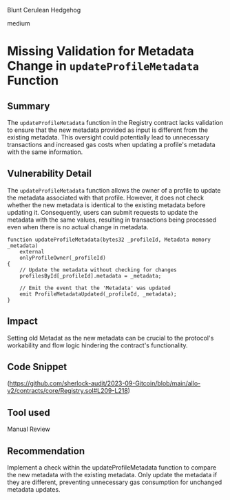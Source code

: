 Blunt Cerulean Hedgehog

medium

# Missing Validation for Metadata Change in `updateProfileMetadata` Function
## Summary
The `updateProfileMetadata` function in the Registry contract lacks validation to ensure that the new metadata provided as input is different from the existing metadata. This oversight could potentially lead to unnecessary transactions and increased gas costs when updating a profile's metadata with the same information.
## Vulnerability Detail
The `updateProfileMetadata` function allows the owner of a profile to update the metadata associated with that profile. However, it does not check whether the new metadata is identical to the existing metadata before updating it. Consequently, users can submit requests to update the metadata with the same values, resulting in transactions being processed even when there is no actual change in metadata.
```solidity
function updateProfileMetadata(bytes32 _profileId, Metadata memory _metadata)
    external
    onlyProfileOwner(_profileId)
{
    // Update the metadata without checking for changes
    profilesById[_profileId].metadata = _metadata;

    // Emit the event that the 'Metadata' was updated
    emit ProfileMetadataUpdated(_profileId, _metadata);
}
```
## Impact
Setting old Metadat as the new metadata can be crucial to the protocol's workability and flow logic hindering the contract's functionality.
## Code Snippet
(https://github.com/sherlock-audit/2023-09-Gitcoin/blob/main/allo-v2/contracts/core/Registry.sol#L209-L218)
## Tool used

Manual Review

## Recommendation
Implement a check within the updateProfileMetadata function to compare the new metadata with the existing metadata. Only update the metadata if they are different, preventing unnecessary gas consumption for unchanged metadata updates.